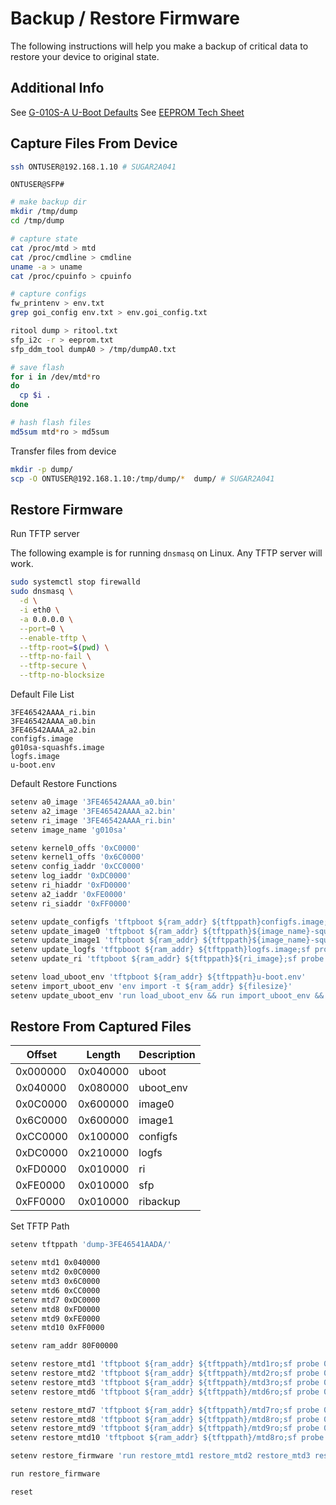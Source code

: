 # Backup / Restore Firmware

The following instructions will help you make a backup of critical data to restore your device to original state.

## Additional Info

See [G-010S-A U-Boot Defaults](../convert/G-010S-A.env.txt)
See [EEPROM Tech Sheet](https://cdn.hackaday.io/files/21599924091616/AN_2030_DDMI_for_SFP_Rev_E2.pdf)

## Capture Files From Device

```sh
ssh ONTUSER@192.168.1.10 # SUGAR2A041
```

`ONTUSER@SFP#`

```sh
# make backup dir
mkdir /tmp/dump
cd /tmp/dump

# capture state
cat /proc/mtd > mtd
cat /proc/cmdline > cmdline
uname -a > uname
cat /proc/cpuinfo > cpuinfo

# capture configs
fw_printenv > env.txt
grep goi_config env.txt > env.goi_config.txt

ritool dump > ritool.txt
sfp_i2c -r > eeprom.txt
sfp_ddm_tool dumpA0 > /tmp/dumpA0.txt
```

```sh
# save flash
for i in /dev/mtd*ro
do
  cp $i .
done

# hash flash files
md5sum mtd*ro > md5sum
```

Transfer files from device

```sh
mkdir -p dump/
scp -O ONTUSER@192.168.1.10:/tmp/dump/*  dump/ # SUGAR2A041
```

## Restore Firmware

Run TFTP server

The following example is for running `dnsmasq` on Linux. Any TFTP server will work.

```sh
sudo systemctl stop firewalld
sudo dnsmasq \
  -d \
  -i eth0 \
  -a 0.0.0.0 \
  --port=0 \
  --enable-tftp \
  --tftp-root=$(pwd) \
  --tftp-no-fail \
  --tftp-secure \
  --tftp-no-blocksize
```

Default File List

```list
3FE46542AAAA_ri.bin
3FE46542AAAA_a0.bin
3FE46542AAAA_a2.bin
configfs.image
g010sa-squashfs.image
logfs.image
u-boot.env
```

Default Restore Functions

```sh
setenv a0_image '3FE46542AAAA_a0.bin'
setenv a2_image '3FE46542AAAA_a2.bin'
setenv ri_image '3FE46542AAAA_ri.bin'
setenv image_name 'g010sa'

setenv kernel0_offs '0xC0000'
setenv kernel1_offs '0x6C0000'
setenv config_iaddr '0xCC0000'
setenv log_iaddr '0xDC0000'
setenv ri_hiaddr '0xFD0000'
setenv a2_iaddr '0xFE0000'
setenv ri_siaddr '0xFF0000'

setenv update_configfs 'tftpboot ${ram_addr} ${tftppath}configfs.image;sf probe 0;sf erase ${config_iaddr} +${filesize};sf write ${ram_addr} ${config_iaddr} ${filesize}'
setenv update_image0 'tftpboot ${ram_addr} ${tftppath}${image_name}-squashfs.image;sf probe 0;sf erase ${kernel0_offs} +${filesize};sf write ${ram_addr} ${kernel0_offs} ${filesize}'
setenv update_image1 'tftpboot ${ram_addr} ${tftppath}${image_name}-squashfs.image;sf probe 0;sf erase ${kernel1_offs} +${filesize};sf write ${ram_addr} ${kernel1_offs} ${filesize}'
setenv update_logfs 'tftpboot ${ram_addr} ${tftppath}logfs.image;sf probe 0;sf erase ${log_iaddr} +${filesize};sf write ${ram_addr} ${log_iaddr} ${filesize}'
setenv update_ri 'tftpboot ${ram_addr} ${tftppath}${ri_image};sf probe 0;sf erase ${ri_hiaddr} +${filesize};sf write ${ram_addr} ${ri_hiaddr} ${filesize};sf erase ${ri_siaddr} +${filesize};sf write ${ram_addr} ${ri_siaddr} ${filesize}'

setenv load_uboot_env 'tftpboot ${ram_addr} ${tftppath}u-boot.env'
setenv import_uboot_env 'env import -t ${ram_addr} ${filesize}'
setenv update_uboot_env 'run load_uboot_env && run import_uboot_env && saveenv'
```

## Restore From Captured Files

| Offset   | Length   | Description |
|----------|----------|-------------|
| 0x000000 | 0x040000 | uboot       |
| 0x040000 | 0x080000 | uboot_env   |
| 0x0C0000 | 0x600000 | image0      |
| 0x6C0000 | 0x600000 | image1      |
| 0xCC0000 | 0x100000 | configfs    |
| 0xDC0000 | 0x210000 | logfs       |
| 0xFD0000 | 0x010000 | ri          |
| 0xFE0000 | 0x010000 | sfp         |
| 0xFF0000 | 0x010000 | ribackup    |

Set TFTP Path

```sh
setenv tftppath 'dump-3FE46541AADA/'
```

```sh
setenv mtd1 0x040000
setenv mtd2 0x0C0000
setenv mtd3 0x6C0000
setenv mtd6 0xCC0000
setenv mtd7 0xDC0000
setenv mtd8 0xFD0000
setenv mtd9 0xFE0000
setenv mtd10 0xFF0000

setenv ram_addr 80F00000

setenv restore_mtd1 'tftpboot ${ram_addr} ${tftppath}/mtd1ro;sf probe 0;sf erase ${mtd1} +${filesize};sf write ${ram_addr} ${mtd1} ${filesize}'
setenv restore_mtd2 'tftpboot ${ram_addr} ${tftppath}/mtd2ro;sf probe 0;sf erase ${mtd2} +${filesize};sf write ${ram_addr} ${mtd2} ${filesize}'
setenv restore_mtd3 'tftpboot ${ram_addr} ${tftppath}/mtd3ro;sf probe 0;sf erase ${mtd3} +${filesize};sf write ${ram_addr} ${mtd3} ${filesize}'
setenv restore_mtd6 'tftpboot ${ram_addr} ${tftppath}/mtd6ro;sf probe 0;sf erase ${mtd6} +${filesize};sf write ${ram_addr} ${mtd6} ${filesize}'

setenv restore_mtd7 'tftpboot ${ram_addr} ${tftppath}/mtd7ro;sf probe 0;sf erase ${mtd7} +${filesize};sf write ${ram_addr} ${mtd7} ${filesize}'
setenv restore_mtd8 'tftpboot ${ram_addr} ${tftppath}/mtd8ro;sf probe 0;sf erase ${mtd8} +${filesize};sf write ${ram_addr} ${mtd8} ${filesize}'
setenv restore_mtd9 'tftpboot ${ram_addr} ${tftppath}/mtd9ro;sf probe 0;sf erase ${mtd9} +${filesize};sf write ${ram_addr} ${mtd9} ${filesize}'
setenv restore_mtd10 'tftpboot ${ram_addr} ${tftppath}/mtd8ro;sf probe 0;sf erase ${mtd10} +${filesize};sf write ${ram_addr} ${mtd10} ${filesize}'

setenv restore_firmware 'run restore_mtd1 restore_mtd2 restore_mtd3 restore_mtd6 restore_mtd7 restore_mtd8 restore_mtd9 restore_mtd10'

run restore_firmware
```

```sh
reset
```
